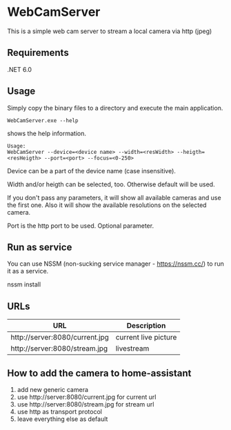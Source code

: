 # WebCamServer

This is a simple web cam server to stream a local camera via http (jpeg)

## Requirements

.NET 6.0

## Usage

Simply copy the binary files to a directory and execute the main application.

```
WebCamServer.exe --help
```

shows the help information.

```
Usage:
WebCamServer --device=<device name> --width=<resWidth> --heigth=<resHeigth> --port=<port> --focus=<0-250>
```

Device can be a part of the device name (case insensitive).

Width and/or heigth can be selected, too. Otherwise default will be used.

If you don't pass any parameters, it will show all available cameras and use the first one. Also it will show the available resolutions on the selected camera.

Port is the http port to be used. Optional parameter.

## Run as service

You can use NSSM (non-sucking service manager - https://nssm.cc/) to run it as a service.

nssm install 

## URLs

| URL                            | Description          |
| ------------------------------ | -------------------- |
| http://server:8080/current.jpg | current live picture |
| http://server:8080/stream.jpg  | livestream           |

## How to add the camera to home-assistant

1. add new generic camera
2. use http://server:8080/current.jpg for current url
3. use http://server:8080/stream.jpg for stream url
4. use http as transport protocol
5. leave everything else as default
